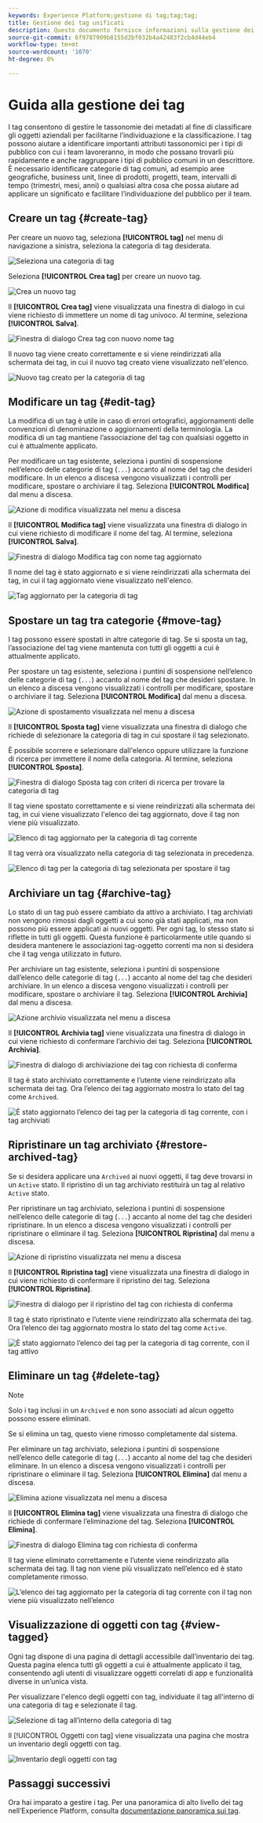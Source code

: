 ```yaml
---
keywords: Experience Platform;gestione di tag;tag;tag;
title: Gestione dei tag unificati
description: Questo documento fornisce informazioni sulla gestione dei tag unificati in Adobe Experience Cloud
source-git-commit: 6f9787909b8155d2bf032b4a42483f2cb4d44eb4
workflow-type: tm+mt
source-wordcount: '1070'
ht-degree: 0%

---
```


# Guida alla gestione dei tag

I tag consentono di gestire le tassonomie dei metadati al fine di classificare gli oggetti aziendali per facilitarne l’individuazione e la classificazione. I tag possono aiutare a identificare importanti attributi tassonomici per i tipi di pubblico con cui i team lavoreranno, in modo che possano trovarli più rapidamente e anche raggruppare i tipi di pubblico comuni in un descrittore. È necessario identificare categorie di tag comuni, ad esempio aree geografiche, business unit, linee di prodotti, progetti, team, intervalli di tempo (trimestri, mesi, anni) o qualsiasi altra cosa che possa aiutare ad applicare un significato e facilitare l’individuazione del pubblico per il team. 

## Creare un tag {#create-tag}

Per creare un nuovo tag, seleziona **[!UICONTROL tag]** nel menu di navigazione a sinistra, seleziona la categoria di tag desiderata.

![Seleziona una categoria di tag](./images/tag-selection.png)

Seleziona **[!UICONTROL Crea tag]** per creare un nuovo tag.

![Crea un nuovo tag](./images/new-tag.png)

Il **[!UICONTROL Crea tag]** viene visualizzata una finestra di dialogo in cui viene richiesto di immettere un nome di tag univoco. Al termine, seleziona **[!UICONTROL Salva]**.

![Finestra di dialogo Crea tag con nuovo nome tag](./images/create-tag-dialog.png)

Il nuovo tag viene creato correttamente e si viene reindirizzati alla schermata dei tag, in cui il nuovo tag creato viene visualizzato nell&#39;elenco.

![Nuovo tag creato per la categoria di tag](./images/new-tag-listed.png)

## Modificare un tag {#edit-tag}

La modifica di un tag è utile in caso di errori ortografici, aggiornamenti delle convenzioni di denominazione o aggiornamenti della terminologia. La modifica di un tag mantiene l’associazione del tag con qualsiasi oggetto in cui è attualmente applicato.

Per modificare un tag esistente, seleziona i puntini di sospensione nell’elenco delle categorie di tag (`...`) accanto al nome del tag che desideri modificare. In un elenco a discesa vengono visualizzati i controlli per modificare, spostare o archiviare il tag. Seleziona **[!UICONTROL Modifica]** dal menu a discesa.

![Azione di modifica visualizzata nel menu a discesa](./images/edit-action.png)

Il **[!UICONTROL Modifica tag]** viene visualizzata una finestra di dialogo in cui viene richiesto di modificare il nome del tag. Al termine, seleziona **[!UICONTROL Salva]**.

![Finestra di dialogo Modifica tag con nome tag aggiornato](./images/edit-dialog.png)

Il nome del tag è stato aggiornato e si viene reindirizzati alla schermata dei tag, in cui il tag aggiornato viene visualizzato nell&#39;elenco.

![Tag aggiornato per la categoria di tag](./images/updated-tag-listed.png)

## Spostare un tag tra categorie {#move-tag}

I tag possono essere spostati in altre categorie di tag. Se si sposta un tag, l’associazione del tag viene mantenuta con tutti gli oggetti a cui è attualmente applicato.

Per spostare un tag esistente, seleziona i puntini di sospensione nell’elenco delle categorie di tag (`...`) accanto al nome del tag che desideri spostare. In un elenco a discesa vengono visualizzati i controlli per modificare, spostare o archiviare il tag. Seleziona **[!UICONTROL Modifica]** dal menu a discesa.

![Azione di spostamento visualizzata nel menu a discesa](./images/move-action.png)

Il **[!UICONTROL Sposta tag]** viene visualizzata una finestra di dialogo che richiede di selezionare la categoria di tag in cui spostare il tag selezionato.

È possibile scorrere e selezionare dall&#39;elenco oppure utilizzare la funzione di ricerca per immettere il nome della categoria. Al termine, seleziona **[!UICONTROL Sposta]**.

![Finestra di dialogo Sposta tag con criteri di ricerca per trovare la categoria di tag](./images/move-dialog.png)

Il tag viene spostato correttamente e si viene reindirizzati alla schermata dei tag, in cui viene visualizzato l&#39;elenco dei tag aggiornato, dove il tag non viene più visualizzato.

![Elenco di tag aggiornato per la categoria di tag corrente](./images/current-tag-category.png)

Il tag verrà ora visualizzato nella categoria di tag selezionata in precedenza.

![Elenco di tag per la categoria di tag selezionata per spostare il tag](./images/moved-to-tag-category.png)

## Archiviare un tag {#archive-tag}

Lo stato di un tag può essere cambiato da attivo a archiviato. I tag archiviati non vengono rimossi dagli oggetti a cui sono già stati applicati, ma non possono più essere applicati ai nuovi oggetti. Per ogni tag, lo stesso stato si riflette in tutti gli oggetti. Questa funzione è particolarmente utile quando si desidera mantenere le associazioni tag-oggetto correnti ma non si desidera che il tag venga utilizzato in futuro.

Per archiviare un tag esistente, seleziona i puntini di sospensione dall’elenco delle categorie di tag (`...`) accanto al nome del tag che desideri archiviare. In un elenco a discesa vengono visualizzati i controlli per modificare, spostare o archiviare il tag. Seleziona **[!UICONTROL Archivia]** dal menu a discesa.

![Azione archivio visualizzata nel menu a discesa](./images/archive-action.png)

Il **[!UICONTROL Archivia tag]** viene visualizzata una finestra di dialogo in cui viene richiesto di confermare l’archivio dei tag. Seleziona **[!UICONTROL Archivia]**.

![Finestra di dialogo di archiviazione dei tag con richiesta di conferma](./images/archive-dialog.png)

Il tag è stato archiviato correttamente e l’utente viene reindirizzato alla schermata dei tag. Ora l’elenco dei tag aggiornato mostra lo stato del tag come `Archived`.

![È stato aggiornato l’elenco dei tag per la categoria di tag corrente, con i tag archiviati](./images/archive-status.png)

## Ripristinare un tag archiviato {#restore-archived-tag}

Se si desidera applicare una `Archived` ai nuovi oggetti, il tag deve trovarsi in un `Active` stato. Il ripristino di un tag archiviato restituirà un tag al relativo `Active` stato.

Per ripristinare un tag archiviato, seleziona i puntini di sospensione nell’elenco delle categorie di tag (`...`) accanto al nome del tag che desideri ripristinare. In un elenco a discesa vengono visualizzati i controlli per ripristinare o eliminare il tag. Seleziona **[!UICONTROL Ripristina]** dal menu a discesa.

![Azione di ripristino visualizzata nel menu a discesa](./images/restore-action.png)

Il **[!UICONTROL Ripristina tag]** viene visualizzata una finestra di dialogo in cui viene richiesto di confermare il ripristino dei tag. Seleziona **[!UICONTROL Ripristina]**.

![Finestra di dialogo per il ripristino del tag con richiesta di conferma](./images/restore-dialog.png)

Il tag è stato ripristinato e l’utente viene reindirizzato alla schermata dei tag. Ora l’elenco dei tag aggiornato mostra lo stato del tag come `Active`.

![È stato aggiornato l’elenco dei tag per la categoria di tag corrente, con il tag attivo](./images/restored-active-status.png)

## Eliminare un tag {#delete-tag}

>[!NOTE]
>
>Solo i tag inclusi in un `Archived` e non sono associati ad alcun oggetto possono essere eliminati.

Se si elimina un tag, questo viene rimosso completamente dal sistema.

Per eliminare un tag archiviato, seleziona i puntini di sospensione nell’elenco delle categorie di tag (`...`) accanto al nome del tag che desideri eliminare. In un elenco a discesa vengono visualizzati i controlli per ripristinare o eliminare il tag. Seleziona **[!UICONTROL Elimina]** dal menu a discesa.

![Elimina azione visualizzata nel menu a discesa](./images/delete-action.png)

Il **[!UICONTROL Elimina tag]** viene visualizzata una finestra di dialogo che richiede di confermare l’eliminazione del tag. Seleziona **[!UICONTROL Elimina]**.

![Finestra di dialogo Elimina tag con richiesta di conferma](./images/delete-dialog.png)

Il tag viene eliminato correttamente e l’utente viene reindirizzato alla schermata dei tag. Il tag non viene più visualizzato nell’elenco ed è stato completamente rimosso.

![L’elenco dei tag aggiornato per la categoria di tag corrente con il tag non viene più visualizzato nell’elenco](./images/deleted-updated-list.png)

## Visualizzazione di oggetti con tag {#view-tagged}

Ogni tag dispone di una pagina di dettagli accessibile dall’inventario dei tag. Questa pagina elenca tutti gli oggetti a cui è attualmente applicato il tag, consentendo agli utenti di visualizzare oggetti correlati di app e funzionalità diverse in un’unica vista.

Per visualizzare l&#39;elenco degli oggetti con tag, individuate il tag all&#39;interno di una categoria di tag e selezionate il tag.

![Selezione di tag all’interno della categoria di tag](./images/view-tag-selection.png)

Il [!UICONTROL Oggetti con tag] viene visualizzata una pagina che mostra un inventario degli oggetti con tag.

![Inventario degli oggetti con tag](./images/tagged-objects.png)

## Passaggi successivi

Ora hai imparato a gestire i tag. Per una panoramica di alto livello dei tag nell’Experience Platform, consulta [documentazione panoramica sui tag](../overview.md).
